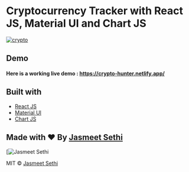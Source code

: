 # Cryptocurrency Tracker with React JS, Material UI and Chart JS


[![crypto](https://encrypted-tbn0.gstatic.com/images?q=tbn:ANd9GcQYkHz8pdu4yIvbKfufH-WzlAddXTjYOc4nrQ&usqp=CAU)](http://jixone.ml/)

## Demo
#### Here is a working live demo :  https://crypto-hunter.netlify.app/

## Built with 

- [React JS](https://reactjs.org/)
- [Material UI](https://v4.mui.com/)
- [Chart JS](https://reactchartjs.github.io/react-chartjs-2/#/)

## Made with ♥ By [Jasmeet Sethi]()

[![Jasmeet Sethi](https://media.licdn.com/dms/image/D4D03AQFmqOVKT7VADA/profile-displayphoto-shrink_400_400/0/1670486520109?e=1685577600&v=beta&t=Pk39MFLa37nLBMpeXuMCbjudvV4HnRItABwgRglVx44)

MIT © [Jasmeet Sethi ](https://github.com/jasmeet78)
